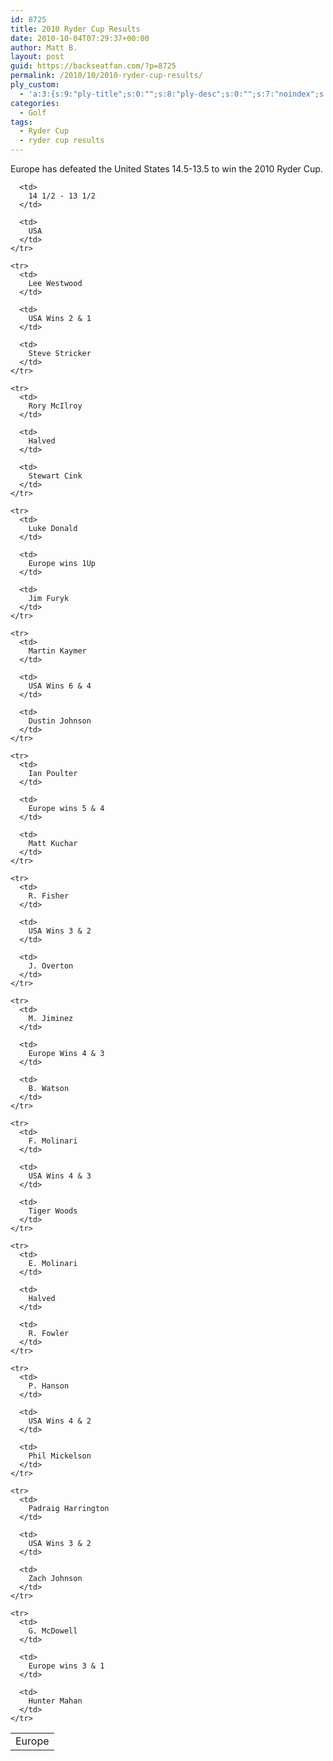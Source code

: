 ```yaml
---
id: 8725
title: 2010 Ryder Cup Results
date: 2010-10-04T07:29:37+00:00
author: Matt B.
layout: post
guid: https://backseatfan.com/?p=8725
permalink: /2010/10/2010-ryder-cup-results/
ply_custom:
  - 'a:3:{s:9:"ply-title";s:0:"";s:8:"ply-desc";s:0:"";s:7:"noindex";s:0:"";}'
categories:
  - Golf
tags:
  - Ryder Cup
  - ryder cup results
---
```


<div class="entry">
  <p>
    Europe has defeated the United States 14.5-13.5 to win the 2010 Ryder Cup.
  </p>

  <table border="0">
    <tr>
      <td>
        Europe
      </td>

      <td>
        14 1/2 - 13 1/2
      </td>

      <td>
        USA
      </td>
    </tr>

    <tr>
      <td>
        Lee Westwood
      </td>

      <td>
        USA Wins 2 & 1
      </td>

      <td>
        Steve Stricker
      </td>
    </tr>

    <tr>
      <td>
        Rory McIlroy
      </td>

      <td>
        Halved
      </td>

      <td>
        Stewart Cink
      </td>
    </tr>

    <tr>
      <td>
        Luke Donald
      </td>

      <td>
        Europe wins 1Up
      </td>

      <td>
        Jim Furyk
      </td>
    </tr>

    <tr>
      <td>
        Martin Kaymer
      </td>

      <td>
        USA Wins 6 & 4
      </td>

      <td>
        Dustin Johnson
      </td>
    </tr>

    <tr>
      <td>
        Ian Poulter
      </td>

      <td>
        Europe wins 5 & 4
      </td>

      <td>
        Matt Kuchar
      </td>
    </tr>

    <tr>
      <td>
        R. Fisher
      </td>

      <td>
        USA Wins 3 & 2
      </td>

      <td>
        J. Overton
      </td>
    </tr>

    <tr>
      <td>
        M. Jiminez
      </td>

      <td>
        Europe Wins 4 & 3
      </td>

      <td>
        B. Watson
      </td>
    </tr>

    <tr>
      <td>
        F. Molinari
      </td>

      <td>
        USA Wins 4 & 3
      </td>

      <td>
        Tiger Woods
      </td>
    </tr>

    <tr>
      <td>
        E. Molinari
      </td>

      <td>
        Halved
      </td>

      <td>
        R. Fowler
      </td>
    </tr>

    <tr>
      <td>
        P. Hanson
      </td>

      <td>
        USA Wins 4 & 2
      </td>

      <td>
        Phil Mickelson
      </td>
    </tr>

    <tr>
      <td>
        Padraig Harrington
      </td>

      <td>
        USA Wins 3 & 2
      </td>

      <td>
        Zach Johnson
      </td>
    </tr>

    <tr>
      <td>
        G. McDowell
      </td>

      <td>
        Europe wins 3 & 1
      </td>

      <td>
        Hunter Mahan
      </td>
    </tr>
  </table>
</div>
